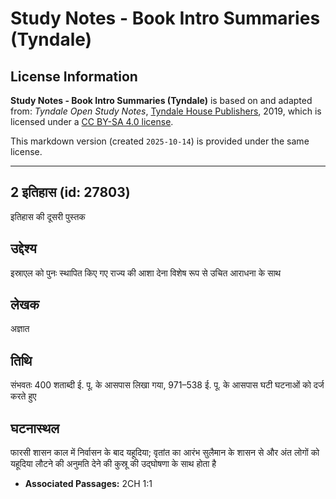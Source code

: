 # Study Notes - Book Intro Summaries (Tyndale)

## License Information

**Study Notes - Book Intro Summaries (Tyndale)** is based on and adapted from: _Tyndale Open Study Notes_, [Tyndale House Publishers](https://tyndaleopenresources.com/), 2019, which is licensed under a [CC BY-SA 4.0 license](https://creativecommons.org/licenses/by-sa/4.0/legalcode.en).

This markdown version (created `2025-10-14`) is provided under the same license.



--------------------------------

## 2 इतिहास (id: 27803)

इतिहास की दूसरी पुस्तक

उद्देश्य
--------

इस्राएल को पुनः स्थापित किए गए राज्य की आशा देना विशेष रूप से उचित आराधना के साथ

लेखक
----

अज्ञात

तिथि
----

संभवतः 400 शताब्दी ई. पू. के आसपास लिखा गया, 971–538 ई. पू. के आसपास घटी घटनाओं को दर्ज करते हुए

घटनास्थल
--------

फारसी शासन काल में निर्वासन के बाद यहूदिया; वृतांत का आरंभ सुलैमान के शासन से और अंत लोगों को यहूदिया लौटने की अनुमति देने की कुस्रू की उद्घोषणा के साथ होता है

* **Associated Passages:** 2CH 1:1

